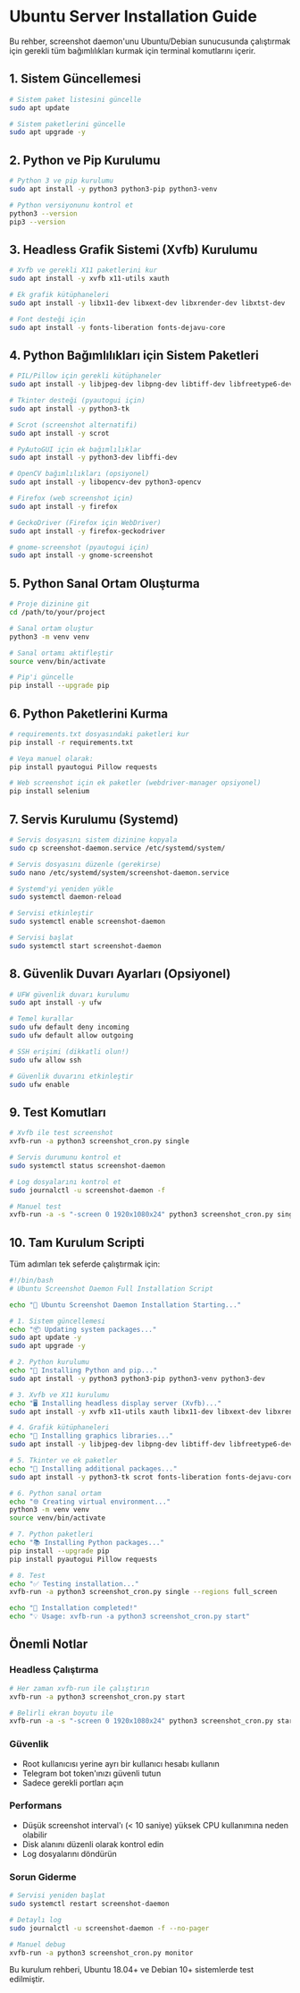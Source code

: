 # Ubuntu Server Installation Guide

Bu rehber, screenshot daemon'unu Ubuntu/Debian sunucusunda çalıştırmak için gerekli tüm bağımlılıkları kurmak için terminal komutlarını içerir.

## 1. Sistem Güncellemesi

```bash
# Sistem paket listesini güncelle
sudo apt update

# Sistem paketlerini güncelle
sudo apt upgrade -y
```

## 2. Python ve Pip Kurulumu

```bash
# Python 3 ve pip kurulumu
sudo apt install -y python3 python3-pip python3-venv

# Python versiyonunu kontrol et
python3 --version
pip3 --version
```

## 3. Headless Grafik Sistemi (Xvfb) Kurulumu

```bash
# Xvfb ve gerekli X11 paketlerini kur
sudo apt install -y xvfb x11-utils xauth

# Ek grafik kütüphaneleri
sudo apt install -y libx11-dev libxext-dev libxrender-dev libxtst-dev

# Font desteği için
sudo apt install -y fonts-liberation fonts-dejavu-core
```

## 4. Python Bağımlılıkları için Sistem Paketleri

```bash
# PIL/Pillow için gerekli kütüphaneler
sudo apt install -y libjpeg-dev libpng-dev libtiff-dev libfreetype6-dev

# Tkinter desteği (pyautogui için)
sudo apt install -y python3-tk

# Scrot (screenshot alternatifi)
sudo apt install -y scrot

# PyAutoGUI için ek bağımlılıklar
sudo apt install -y python3-dev libffi-dev

# OpenCV bağımlılıkları (opsiyonel)
sudo apt install -y libopencv-dev python3-opencv

# Firefox (web screenshot için)
sudo apt install -y firefox

# GeckoDriver (Firefox için WebDriver)
sudo apt install -y firefox-geckodriver

# gnome-screenshot (pyautogui için)
sudo apt install -y gnome-screenshot
```

## 5. Python Sanal Ortam Oluşturma

```bash
# Proje dizinine git
cd /path/to/your/project

# Sanal ortam oluştur
python3 -m venv venv

# Sanal ortamı aktifleştir
source venv/bin/activate

# Pip'i güncelle
pip install --upgrade pip
```

## 6. Python Paketlerini Kurma

```bash
# requirements.txt dosyasındaki paketleri kur
pip install -r requirements.txt

# Veya manuel olarak:
pip install pyautogui Pillow requests

# Web screenshot için ek paketler (webdriver-manager opsiyonel)
pip install selenium
```

## 7. Servis Kurulumu (Systemd)

```bash
# Servis dosyasını sistem dizinine kopyala
sudo cp screenshot-daemon.service /etc/systemd/system/

# Servis dosyasını düzenle (gerekirse)
sudo nano /etc/systemd/system/screenshot-daemon.service

# Systemd'yi yeniden yükle
sudo systemctl daemon-reload

# Servisi etkinleştir
sudo systemctl enable screenshot-daemon

# Servisi başlat
sudo systemctl start screenshot-daemon
```

## 8. Güvenlik Duvarı Ayarları (Opsiyonel)

```bash
# UFW güvenlik duvarı kurulumu
sudo apt install -y ufw

# Temel kurallar
sudo ufw default deny incoming
sudo ufw default allow outgoing

# SSH erişimi (dikkatli olun!)
sudo ufw allow ssh

# Güvenlik duvarını etkinleştir
sudo ufw enable
```

## 9. Test Komutları

```bash
# Xvfb ile test screenshot
xvfb-run -a python3 screenshot_cron.py single

# Servis durumunu kontrol et
sudo systemctl status screenshot-daemon

# Log dosyalarını kontrol et
sudo journalctl -u screenshot-daemon -f

# Manuel test
xvfb-run -a -s "-screen 0 1920x1080x24" python3 screenshot_cron.py single
```

## 10. Tam Kurulum Scripti

Tüm adımları tek seferde çalıştırmak için:

```bash
#!/bin/bash
# Ubuntu Screenshot Daemon Full Installation Script

echo "🚀 Ubuntu Screenshot Daemon Installation Starting..."

# 1. Sistem güncellemesi
echo "📦 Updating system packages..."
sudo apt update -y
sudo apt upgrade -y

# 2. Python kurulumu
echo "🐍 Installing Python and pip..."
sudo apt install -y python3 python3-pip python3-venv python3-dev

# 3. Xvfb ve X11 kurulumu
echo "🖥️ Installing headless display server (Xvfb)..."
sudo apt install -y xvfb x11-utils xauth libx11-dev libxext-dev libxrender-dev libxtst-dev

# 4. Grafik kütüphaneleri
echo "🎨 Installing graphics libraries..."
sudo apt install -y libjpeg-dev libpng-dev libtiff-dev libfreetype6-dev

# 5. Tkinter ve ek paketler
echo "🔧 Installing additional packages..."
sudo apt install -y python3-tk scrot fonts-liberation fonts-dejavu-core

# 6. Python sanal ortam
echo "🌐 Creating virtual environment..."
python3 -m venv venv
source venv/bin/activate

# 7. Python paketleri
echo "📚 Installing Python packages..."
pip install --upgrade pip
pip install pyautogui Pillow requests

# 8. Test
echo "✅ Testing installation..."
xvfb-run -a python3 screenshot_cron.py single --regions full_screen

echo "🎉 Installation completed!"
echo "💡 Usage: xvfb-run -a python3 screenshot_cron.py start"
```

## Önemli Notlar

### Headless Çalıştırma
```bash
# Her zaman xvfb-run ile çalıştırın
xvfb-run -a python3 screenshot_cron.py start

# Belirli ekran boyutu ile
xvfb-run -a -s "-screen 0 1920x1080x24" python3 screenshot_cron.py start
```

### Güvenlik
- Root kullanıcısı yerine ayrı bir kullanıcı hesabı kullanın
- Telegram bot token'ınızı güvenli tutun
- Sadece gerekli portları açın

### Performans
- Düşük screenshot interval'ı (< 10 saniye) yüksek CPU kullanımına neden olabilir
- Disk alanını düzenli olarak kontrol edin
- Log dosyalarını döndürün

### Sorun Giderme
```bash
# Servisi yeniden başlat
sudo systemctl restart screenshot-daemon

# Detaylı log
sudo journalctl -u screenshot-daemon -f --no-pager

# Manuel debug
xvfb-run -a python3 screenshot_cron.py monitor
```

Bu kurulum rehberi, Ubuntu 18.04+ ve Debian 10+ sistemlerde test edilmiştir.

